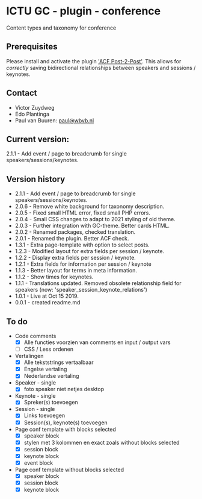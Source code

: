 # ICTU GC - plugin - conference
 Content types and taxonomy for conference

## Prerequisites
Please install and activate the plugin ['ACF Post-2-Post'](https://wordpress.org/plugins/post-2-post-for-acf/). 
This allows for _correctly_ saving bidirectional relationships between speakers and sessions / keynotes.

## Contact
* Victor Zuydweg
* Edo Plantinga
* Paul van Buuren: paul@wbvb.nl

## Current version:
2.1.1 - Add event / page to breadcrumb for single speakers/sessions/keynotes.

## Version history
* 2.1.1 - Add event / page to breadcrumb for single speakers/sessions/keynotes.
* 2.0.6 - Remove white background for taxonomy description.
* 2.0.5 - Fixed small HTML error, fixed small PHP errors.
* 2.0.4 - Small CSS changes to adapt to 2021 styling of old theme. 
* 2.0.3 - Further integration with GC-theme. Better cards HTML. 
* 2.0.2 - Renamed packages, checked translation.
* 2.0.1 - Renamed the plugin. Better ACF check.
* 1.3.1 - Extra page-template with option to select posts.
* 1.2.3 - Modified layout for extra fields per session / keynote.
* 1.2.2 - Display extra fields per session / keynote.
* 1.2.1 - Extra fields for information per session / keynote
* 1.1.3 - Better layout for terms in meta information.
* 1.1.2 - Show times for keynotes.
* 1.1.1 - Translations updated. Removed obsolete relationship field for speakers (now: 'speaker_session_keynote_relations')
* 1.0.1 - Live at Oct 15 2019.
* 0.0.1 - created readme.md




## To do

* Code comments
	- [x] Alle functies voorzien van comments en input / output vars
	- [ ] CSS / Less ordenen
* Vertalingen
	- [x] Alle tekststrings vertaalbaar
	- [x] Engelse vertaling
	- [x] Nederlandse vertaling
* Speaker - single
	- [x] foto speaker niet netjes desktop
* Keynote - single
	- [x] Spreker(s) toevoegen
* Session - single
	- [x] Links toevoegen
	- [x] Session(s), keynote(s) toevoegen
* Page conf template with blocks selected
	- [x] speaker block
	- [x] stylen met 3 kolommen en exact zoals without blocks selected	
	- [x] session block
	- [x] keynote block
	- [x] event block
* Page conf template without blocks selected
	- [x] speaker block
	- [x] session block
	- [x] keynote block
